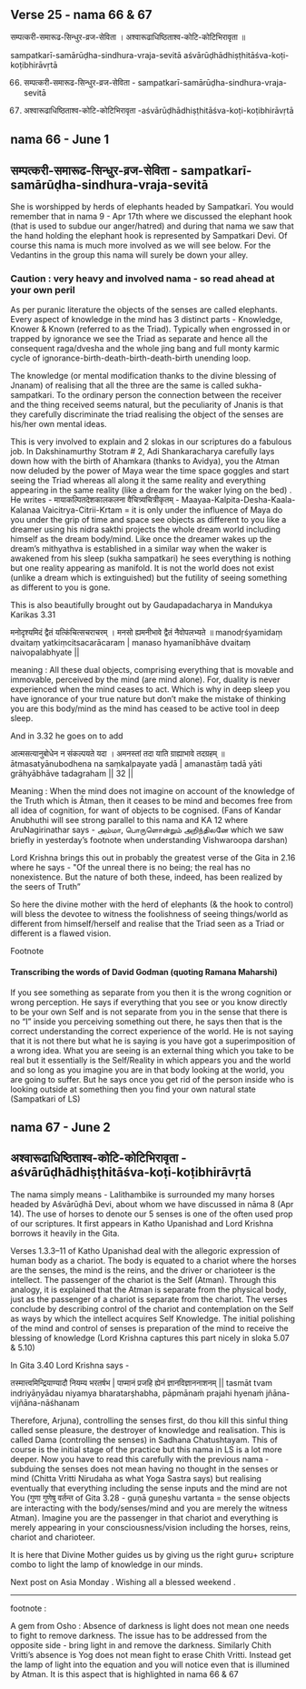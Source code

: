## Verse 25 - nama 66 & 67 

सम्पत्करी-समारूढ-सिन्धुर-व्रज-सेविता ।
अश्वारूढाधिष्ठिताश्व-कोटि-कोटिभिरावृता ॥

sampatkarī-samārūḍha-sindhura-vraja-sevitā 
aśvārūḍhādhiṣṭhitāśva-koṭi-koṭibhirāvṛtā

66. सम्पत्करी-समारूढ-सिन्धुर-व्रज-सेविता - sampatkarī-samārūḍha-sindhura-vraja-sevitā 

67. अश्वारूढाधिष्ठिताश्व-कोटि-कोटिभिरावृता  -aśvārūḍhādhiṣṭhitāśva-koṭi-koṭibhirāvṛtā


## nama 66 - June 1 

## सम्पत्करी-समारूढ-सिन्धुर-व्रज-सेविता - sampatkarī-samārūḍha-sindhura-vraja-sevitā 

She is worshipped by herds of elephants headed by Sampatkarī.  You would remember that in nama 9 - Apr 17th where we discussed the elephant hook (that is used to subdue our anger/hatred) and during that nama we saw that the hand holding the elephant hook is represented by Sampatkari Devi.  Of course this nama is much more involved as we will see below. For the Vedantins in the group this nama will surely be down your alley. 

### Caution : very heavy and involved nama - so read ahead at your own peril 

As per puranic literature the objects of the senses are called elephants. Every aspect of knowledge in the mind has 3 distinct parts - Knowledge, Knower & Known (referred to as the Triad).  Typically when engrossed in or trapped by ignorance we see the Triad as separate and hence all the consequent raga/dvesha and the whole jing bang and full monty karmic cycle of ignorance-birth-death-birth-death-birth unending loop. 

The knowledge (or mental modification thanks to the divine blessing of Jnanam) of realising that all the three are the same is called sukha-sampatkari. To the ordinary person the connection between the receiver and the thing received seems natural, but the peculiarity of Jnanis is that they carefully discriminate the triad realising the object of the senses are his/her own mental ideas.  

This is very involved to explain and 2 slokas in our scriptures do a fabulous job. In Dakshinamurthy Stotram # 2, Adi Shankaracharya carefully lays down how with the birth of Ahamkara (thanks to Avidya), you the Atman now deluded by the power of Maya wear the time space goggles and start seeing the Triad whereas all along it the same reality and everything appearing in the same reality (like a dream for the waker lying on the bed) . He writes - मायाकल्पितदेशकालकलना वैचित्र्यचित्रीकृतम्  - Maayaa-Kalpita-Desha-Kaala-Kalanaa Vaicitrya-Citrii-Krtam = it is only under the influence of Maya do you under the grip of time and space see objects as different to you like a dreamer using his nidra sakthi projects the whole dream world including himself as the dream body/mind.  Like once the dreamer wakes up the dream’s mithyathva is established in a similar way when the waker is awakened from his sleep (sukha sampatkari) he sees everything is nothing but one reality appearing as manifold. It is not the world does not exist (unlike a dream which is extinguished) but the futility of seeing something as different to you is gone. 

This is also beautifully brought out by Gaudapadacharya in Mandukya Karikas 3.31 

मनोदृश्यमिदं द्वैतं यत्किंचित्सचराचरम् । मनसो ह्यमनीभावे द्वैतं नैवोपलभ्यते ॥ 
manodṛśyamidaṃ dvaitaṃ yatkiṃcitsacarācaram | manaso hyamanībhāve dvaitaṃ naivopalabhyate || 

meaning : All these dual objects, comprising everything that is movable and immovable, perceived by the mind (are mind alone). For, duality is never experienced when the mind ceases to act. Which is why in deep sleep you have ignorance of your true nature but don’t make the mistake of thinking you are this body/mind as the mind has ceased to be active tool in deep sleep. 

And in 3.32 he goes on to add 

आत्मसत्यानुबोधेन न संकल्पयते यदा । अमनस्तां तदा याति ग्राह्याभावे तदग्रहम् ॥ 
ātmasatyānubodhena na saṃkalpayate yadā |  amanastāṃ tadā yāti grāhyābhāve tadagraham || 32 ||

Meaning : When the mind does not imagine on account of the knowledge of the Truth which is Ātman, then it ceases to be mind and becomes free from all idea of cognition, for want of objects to be cognised. (Fans of Kandar Anubhuthi will see strong parallel to this nama and KA 12 where AruNagirinathar says - அம்மா, பொருளொன்றும்  அறிந்திலனே which we saw briefly in yesterday’s footnote when understanding Vishwaroopa darshan) 

Lord Krishna brings this out in probably the greatest verse of the Gita in 2.16 where he says - "Of the unreal there is no being; the real has no nonexistence. But the nature of both these, indeed, has been realized by the seers of Truth”

So here the divine mother with the herd of elephants (& the hook to control) will bless the devotee to witness the foolishness of seeing things/world as different from himself/herself and realise that the Triad seen as a Triad or different is a flawed vision.

Footnote 

#### Transcribing the words of David Godman (quoting Ramana Maharshi) 

If you see something as separate from you then it is the wrong cognition or wrong perception. He says if everything that you see or you know directly to be your own Self and is not separate from you in the sense that there is no “I” inside you perceiving something out there, he says then that is the correct understanding the correct experience of the world. He is not saying that it is not there but what he is saying is you have got a superimposition of a wrong idea. What you are seeing is an external thing which you take to be real but it essentially is the Self/Reality in which appears you and the world and so long as you imagine you are in that body looking at the world, you are going to suffer.  But he says once you get rid of the person inside who is looking outside at something then you find your own natural state (Sampatkari of LS)

## nama 67 - June 2 

## अश्वारूढाधिष्ठिताश्व-कोटि-कोटिभिरावृता  -aśvārūḍhādhiṣṭhitāśva-koṭi-koṭibhirāvṛtā

The nama simply means - Lalithambike is surrounded my many horses headed by Aśvārūḍhā Devi, about whom we have discussed in nāma 8 (Apr 14).   The use of horses to denote our 5 senses is one of the often used prop of our scriptures.  It first appears in Katho Upanishad and Lord Krishna borrows it heavily in the Gita. 

Verses 1.3.3–11 of Katho Upanishad deal with the allegoric expression of human body as a chariot. The body is equated to a chariot where the horses are the senses, the mind is the reins, and the driver or charioteer is the intellect. The passenger of the chariot is the Self (Atman). Through this analogy, it is explained that the Atman is separate from the physical body, just as the passenger of a chariot is separate from the chariot. The verses conclude by describing control of the chariot and contemplation on the Self as ways by which the intellect acquires Self Knowledge. The initial polishing of the mind and control of senses is preparation of the mind to receive the blessing of knowledge (Lord Krishna captures this part nicely in sloka 5.07 & 5.10) 

In Gita 3.40 Lord Krishna says - 

तस्मात्त्वमिन्द्रियाण्यादौ नियम्य भरतर्षभ | पाप्मानं प्रजहि ह्येनं ज्ञानविज्ञाननाशनम् || 
tasmāt tvam indriyāṇyādau niyamya bharatarṣhabha, pāpmānaṁ prajahi hyenaṁ jñāna-vijñāna-nāśhanam

Therefore, Arjuna), controlling the senses first, do thou kill this sinful thing called sense pleasure, the destroyer of knowledge and realisation. This is called Dama (controlling the senses) in Sadhana Chatushtayam.  This of course is the initial stage of the practice but this nama in LS is a lot more deeper. Now you have to read this carefully with the previous nama - subduing the senses does not mean having no thought in the senses or mind (Chitta Vritti Nirudaha as what Yoga Sastra says)  but realising eventually that everything including the sense inputs and the mind are not You (गुणा गुणेषु वर्तन्त of Gita 3.28 - guṇā guṇeṣhu vartanta = the sense objects are interacting with the body/senses/mind and you are merely the witness Atman). Imagine you are the passenger in that chariot and everything is merely appearing in your consciousness/vision including the horses, reins, chariot and charioteer.  

It is here that Divine Mother guides us by giving us the right guru+ scripture combo to light the lamp of knowledge in our minds. 

Next post on Asia Monday . Wishing all a blessed weekend . 

-----------------------

footnote : 

A gem from Osho : Absence of darkness is light does not mean one needs to fight to remove darkness. The issue has to be addressed from the opposite side - bring light in and remove the darkness. Similarly Chith Vritti’s absence is Yog does not mean fight to erase Chith Vritti. Instead get the lamp of light into the equation and you will notice even that is illumined by Atman.  It is this aspect that is highlighted in nama 66 & 67
